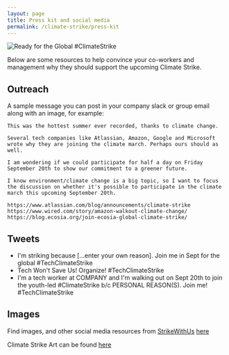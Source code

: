 ```yaml
---
layout: page
title: Press kit and social media
permalink: /climate-strike/press-kit
---
```


![Ready for the Global #ClimateStrike](https://lh3.googleusercontent.com/EzNkvk5GnB0ndxp8EPc1xgot_uFhGfhY2Zi3b7JQTwts49TmP4K4nXUqGBGQxv4ZiqYaN5MsmyABJN8snl4GPdw3ShEx9MDdi9xASfqyuqT6a-RE6G0Suw9SLga-iU-87MeZilt9eJHckz42LDdnoaSUdyzttETwPprpMXlX3IGltDai118sRO38HCADsCvCd0BBN1ULlk40HlBeLGuhn4UJlkHREokY1j_WdxHj-i28Wum7pvPFYIazY2OkPwH5SqjRmhGSiWTT1qyH7DWO43v8gtdyaYd29HtGzC9W2qFpLIUHCSp8FZcZlF03yZClDwcl7BwozAbRWY1PJBvtNXyhjAckui0GTYVyvyIbFu9txChdXjcl_mDrx_xzR721j8_Y6j_-l2sPpS9hvb9isgpRyenKBPHYFgqK453VbmzvYfEJghJOgVns85_ytBGcOyQ0vh0H9yQazj-2xKGc20ZfQXQ8-u5Qdab1GVvFa0pRn5jItEQ5ohCDWRQTOSdnNRwzqp-Kyl1tjVNQwZEXdMv43zIpeRIpyjrW6SBPPyMRjZWWcJGP_RlfeHkiwwNFslydt0wQ0PeitBRX8MSpRqYEf4weTKJFOtyigLff94LvIv2NURN3A9CAsQ=w1440-h691)


Below are some resources to help convince your co-workers and management why they should support the upcoming Climate Strike.

## Outreach

A sample message you can post in your company slack or group email along with an image, for example:
```
This was the hottest summer ever recorded, thanks to climate change.

Several tech companies like Atlassian, Amazon, Google and Microsoft wrote why they are joining the climate march. Perhaps ours should as well.

I am wondering if we could participate for half a day on Friday September 20th to show our commitment to a greener future.

I know environment/climate change is a big topic, so I want to focus the discussion on whether it's possible to participate in the climate march this upcoming September 20th.

https://www.atlassian.com/blog/announcements/climate-strike
https://www.wired.com/story/amazon-walkout-climate-change/
https://blog.ecosia.org/join-ecosia-global-climate-strike/
```

## Tweets

- I'm striking because […enter your own reason]. Join me in Sept for the global #TechClimateStrike
- Tech Won't Save Us! Organize! #TechClimateStrike
-  I'm a tech worker at COMPANY and I'm walking out on Sept 20th to join the youth-led #ClimateStrike b/c PERSONAL REASON(S). Join me! #TechClimateStrike

## Images

Find images, and other social media resources from [StrikeWithUs](https://strikewithus.org) [here](https://docs.google.com/document/d/1jiuPvEWMSfZTNeFUsMsaWLBTeLZWHAOyI-xYJUxBeFg)

Climate Strike Art can be found [here](https://docs.google.com/document/d/1xwo8dPjzjJFNHLC-REojFTUBRTK1PrwOS5L4E-I4Hj0)

